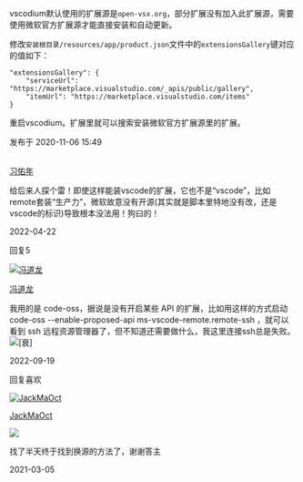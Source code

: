 vscodium默认使用的扩展源是`open-vsx.org`，部分扩展没有加入此扩展源，需要使用微软官方扩展源才能直接安装和自动更新。 

修改`安装根目录/resources/app/product.json`文件中的`extensionsGallery`键对应的值如下：

```text
"extensionsGallery": {
    "serviceUrl": "https://marketplace.visualstudio.com/_apis/public/gallery",
    "itemUrl": "https://marketplace.visualstudio.com/items"
}
```

重启vscodium。扩展里就可以搜索安装微软官方扩展源里的扩展。

发布于 2020-11-06 15:49

[  
习佑年](https://www.zhihu.com/people/251f541197bce8dc76248af9465b5ebd)

给后来人探个雷！即使这样能装vscode的扩展，它也不是“vscode”，比如remote套装“生产力”，微软故意没有开源(其实就是脚本里特地没有改，还是vscode的标识)导致根本没法用！狗曰的！

2022-04-22

​回复​5

[![冯道龙](https://pica.zhimg.com/a431d797cb1da30f21f4e7a1e494cc34_l.jpg?source=06d4cd63)](https://www.zhihu.com/people/698b485834df3f28354851468ae679fb)

[冯道龙](https://www.zhihu.com/people/698b485834df3f28354851468ae679fb)

我用的是 code-oss，据说是没有开启某些 API 的扩展，比如用这样的方式启动 code-oss --enable-proposed-api ms-vscode-remote.remote-ssh ，就可以看到 ssh 远程资源管理器了，但不知道还需要做什么，我这里连接ssh总是失败。![[衰]](https://pic1.zhimg.com/v2-d6d4d1689c2ce59e710aa40ab81c8f10.png)

2022-09-19

​回复​喜欢

[![JackMaOct](https://pica.zhimg.com/4877f2cc7848565832267c0f4e241413_l.jpg?source=06d4cd63)](https://www.zhihu.com/people/1df419bb06ea7a7dacb8d8f30892ba4c)

[JackMaOct](https://www.zhihu.com/people/1df419bb06ea7a7dacb8d8f30892ba4c)

![](https://picx.zhimg.com/v2-4812630bc27d642f7cafcd6cdeca3d7a.jpg?source=88ceefae)

找了半天终于找到换源的方法了，谢谢答主

2021-03-05